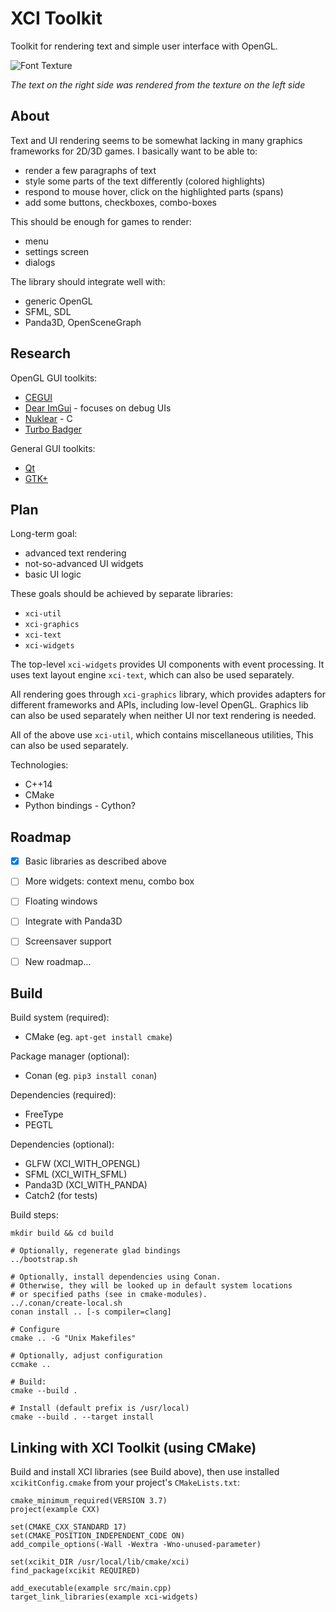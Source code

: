 XCI Toolkit
===========
Toolkit for rendering text and simple user interface with OpenGL.

![Font Texture](http://xci.cz/toolkit/img/xci-text.png)

*The text on the right side was rendered from the texture on the left side*


About
-----

Text and UI rendering seems to be somewhat lacking in many graphics frameworks
for 2D/3D games. I basically want to be able to:

- render a few paragraphs of text
- style some parts of the text differently (colored highlights)
- respond to mouse hover, click on the highlighted parts (spans)
- add some buttons, checkboxes, combo-boxes

This should be enough for games to render:

- menu
- settings screen
- dialogs

The library should integrate well with:

- generic OpenGL
- SFML, SDL
- Panda3D, OpenSceneGraph


Research 
--------

OpenGL GUI toolkits:

- [CEGUI](http://cegui.org.uk/)
- [Dear ImGui](https://github.com/ocornut/imgui) - focuses on debug UIs
- [Nuklear](https://github.com/vurtun/nuklear) - C
- [Turbo Badger](https://github.com/fruxo/turbobadger)

General GUI toolkits:

- [Qt](https://www.qt.io/)
- [GTK+](https://developer.gnome.org/gtk3/stable/index.html)

Plan
----

Long-term goal:

- advanced text rendering
- not-so-advanced UI widgets
- basic UI logic

These goals should be achieved by separate libraries:

- `xci-util`
- `xci-graphics`
- `xci-text`
- `xci-widgets`

The top-level `xci-widgets` provides UI components with event processing.
It uses text layout engine `xci-text`, which can also be used separately.

All rendering goes through `xci-graphics` library, which provides
adapters for different frameworks and APIs, including low-level OpenGL.
Graphics lib can also be used separately when neither UI nor text rendering is needed.

All of the above use `xci-util`, which contains miscellaneous utilities,
This can also be used separately. 

Technologies:

- C++14
- CMake
- Python bindings - Cython?


Roadmap
-------

- [x] Basic libraries as described above
- [ ] More widgets: context menu, combo box
- [ ] Floating windows
- [ ] Integrate with Panda3D
- [ ] Screensaver support
- [ ] New roadmap...


Build
-----

Build system (required):
- CMake (eg. `apt-get install cmake`)

Package manager (optional):
- Conan (eg. `pip3 install conan`)

Dependencies (required):
- FreeType
- PEGTL

Dependencies (optional):
- GLFW (XCI_WITH_OPENGL)
- SFML (XCI_WITH_SFML)
- Panda3D (XCI_WITH_PANDA)
- Catch2 (for tests)

Build steps:

    mkdir build && cd build
    
    # Optionally, regenerate glad bindings
    ../bootstrap.sh

    # Optionally, install dependencies using Conan.
    # Otherwise, they will be looked up in default system locations
    # or specified paths (see in cmake-modules).
    ../.conan/create-local.sh
    conan install .. [-s compiler=clang]
    
    # Configure
    cmake .. -G "Unix Makefiles"
    
    # Optionally, adjust configuration
    ccmake ..
    
    # Build:
    cmake --build .
    
    # Install (default prefix is /usr/local)
    cmake --build . --target install


Linking with XCI Toolkit (using CMake)
--------------------------------------

Build and install XCI libraries (see Build above),
then use installed `xcikitConfig.cmake` from your project's
`CMakeLists.txt`:

    cmake_minimum_required(VERSION 3.7)
    project(example CXX)
    
    set(CMAKE_CXX_STANDARD 17)
    set(CMAKE_POSITION_INDEPENDENT_CODE ON)
    add_compile_options(-Wall -Wextra -Wno-unused-parameter)
    
    set(xcikit_DIR /usr/local/lib/cmake/xci)
    find_package(xcikit REQUIRED)
    
    add_executable(example src/main.cpp)
    target_link_libraries(example xci-widgets)
